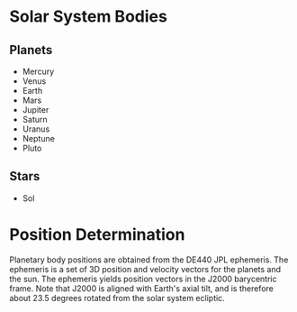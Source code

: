 # Solar System Bodies

## Planets
* Mercury
* Venus
* Earth
* Mars
* Jupiter   
* Saturn
* Uranus
* Neptune
* Pluto


## Stars
* Sol

# Position Determination
Planetary body positions are obtained from the DE440 JPL ephemeris. The ephemeris is a set of 3D position and velocity vectors for the planets and the sun. The ephemeris yields position vectors in the J2000 barycentric frame. Note that J2000 is aligned with Earth's axial tilt, and is therefore about 23.5 degrees rotated from the solar system ecliptic.